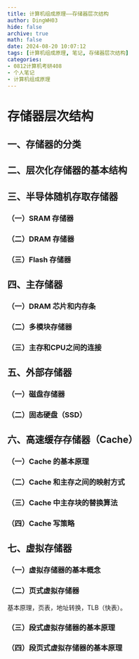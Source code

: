 ```yaml
---
title: 计算机组成原理——存储器层次结构
author: DingWH03
hide: false
archive: true
math: false
date: 2024-08-20 10:07:12
tags: [计算机组成原理, 笔记, 存储器层次结构]
categories: 
- 0812计算机考研408
- 个人笔记
- 计算机组成原理
---
```

# 存储器层次结构

## 一、存储器的分类

## 二、层次化存储器的基本结构

## 三、半导体随机存取存储器

### （一）SRAM 存储器

### （二）DRAM 存储器

### （三）Flash 存储器

## 四、主存储器

### （一）DRAM 芯片和内存条

### （二）多模块存储器

### （三）主存和CPU之间的连接

## 五、外部存储器

### （一）磁盘存储器

### （二）固态硬盘（SSD）

## 六、高速缓存存储器（Cache）

### （一）Cache 的基本原理

### （二）Cache 和主存之间的映射方式

### （三）Cache 中主存块的替换算法

### （四）Cache 写策略

## 七、虚拟存储器

### （一）虚拟存储器的基本概念

### （二）页式虚拟存储器

基本原理，页表，地址转换，TLB（快表）。

### （三）段式虚拟存储器的基本原理

### （四）段页式虚拟存储器的基本原理